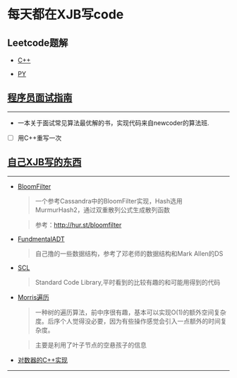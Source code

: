 # 每天都在XJB写code

## Leetcode题解

+ [C++](https://github.com/Simonhancrew/LearningAlgorithm/tree/master/Leet&Lint/CPP)


+ [PY](https://github.com/Simonhancrew/LearningAlgorithm/tree/master/Leet&Lint/PY)

## [程序员面试指南](https://github.com/Simonhancrew/LearningAlgorithm/tree/master/CodingInterviewGuide)
---
+ 一本关于面试常见算法最优解的书，实现代码来自newcoder的算法班.

- [ ] 用C++重写一次

## [自己XJB写的东西](https://github.com/Simonhancrew/LearningAlgorithm/tree/master/XJBX)
---
 - [BloomFilter](https://github.com/Simonhancrew/LearningAlgorithm/tree/master/XJBX/Bloomfilter)
    > 一个参考Cassandra中的BloomFilter实现，Hash选用MurmurHash2，通过双重散列公式生成散列函数
    
    > 参考：http://hur.st/bloomfilter
+ [FundmentalADT](https://github.com/Simonhancrew/XJBX/tree/master/XJBX/FundementalADT)
    > 自己撸的一些数据结构，参考了邓老师的数据结构和Mark Allen的DS

+ [SCL](https://github.com/Simonhancrew/LearningAlgorithm/tree/master/XJBX/SCL)
    > Standard Code Library,平时看到的比较有趣的和可能用得到的代码
+ [Morris遍历](https://github.com/Simonhancrew/LearningAlgorithm/blob/master/XJBX/SCL/Graph/MorrisTraverse.hpp)
    > 一种树的遍历算法，前中序很有趣，基本可以实现O(1)的额外空间复杂度。后序个人觉得没必要，因为有些操作感觉会引入一点额外的时间复杂度。
    
    > 主要是利用了叶子节点的空悬孩子的信息
+ [对数器的C++实现](https://github.com/Simonhancrew/LearningAlgorithm/blob/master/XJBX/comparing_figure_device.cpp)
---
